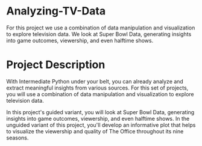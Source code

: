 # Analyzing-TV-Data

For this project we use a combination of data manipulation and visualization to explore television data. 
We look at Super Bowl Data, generating insights into game outcomes, viewership, and even halftime shows.

# Project Description

With Intermediate Python under your belt, you can already analyze and extract meaningful insights from various sources. For this set of projects, you will use a combination of data manipulation and visualization to explore television data.

In this project's guided variant, you will look at Super Bowl Data, generating insights into game outcomes, viewership, and even halftime shows. In the unguided variant of this project, you'll develop an informative plot that helps to visualize the viewership and quality of The Office throughout its nine seasons.

